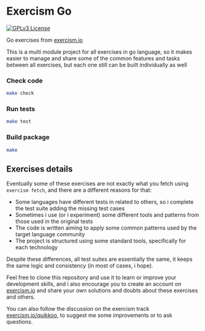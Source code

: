 Exercism Go
===========

[![GPLv3 License](http://img.shields.io/badge/license-GPLv3-blue.svg)](https://www.gnu.org/copyleft/gpl.html)

Go exercises from [exercism.io](http://exercism.io/)

This is a multi module project for all exercises in go language,
so it makes easier to  manage and share some of the common features and tasks 
between all exercises,
but each one still can be built individually as well

### Check code

```sh
make check
```

### Run tests

```sh
make test
```

### Build package

```sh
make
```


Exercises details
-----------------

Eventually some of these exercises are not exactly what you fetch using 
`exercism fetch`, and there are a different reasons for that:

- Some languages have different tests in related to others, 
  so i complete the test suite adding the missing test cases
- Sometimes i use (or i experiment) some different tools and patterns from those 
  used in the original tests
- The code is written aiming to apply some common patterns used by the target 
  language community
- The project is structured using some standard tools, 
  specifically for each technology

Despite these differences, all test suites are essentially the same, it keeps 
the same logic and consistency (in most of cases, i hope).

Feel free to clone this repository and use it to learn or improve your 
development skills, and i also encourage you to create an account on 
[exercism.io](http://exercism.io/)
and share your own solutions and doubts about these exercises and others.

You can also follow the discussion on the exercism track 
[exercism.io/quikkoo](http://exercism.io/quikkoo), 
to suggest me some improvements or to ask questions.
